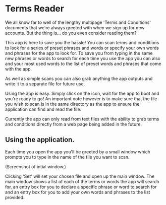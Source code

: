 # Terms Reader

We all know far to well of the lengthy multipage 'Terms and Conditions' documents
that we're always greeted with when we sign up for new accounts. But the thing is... do you even consider reading them?

This app is here to save you the hassle! You can scan terms and conditions to look for a series of preset phrases and words or specify your own words and phrases for the app to look for. To save you from typing in the same new phrases or words to search for each time you use the app you can also and your most used words to the list of preset words and phrases that come with the app. 

As well as simple scans you can also grab anything the app outputs and write it to a separate file for future use.

Using the app is easy. Simply click on the icon, wait for the app to boot and you're ready to go!
An important note however is to make sure that the file you wish to scan is in the same directory as the app to ensure 
the application can find and read the file.

Currently the app can only read from text files with the ability to grab terms and conditions directly from a web page being
added in the future.

Using the application.
-----------------------


Each time you open the app you'll be greeted by a small window which prompts you to type in the name of the file you want to scan.

(Screenshot of intial window.)

Clicking 'Set' will set your chosen file and open up the main window. The main window shows a list of each of the terms or words the app will search for, an entry box for you to declare a specific phrase or word to search for and an entry box for you to add your own words and phrases to the list provided.
